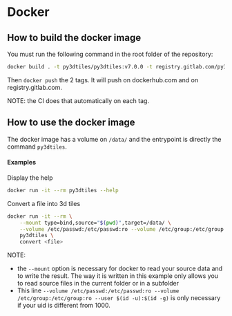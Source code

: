 # Docker

## How to build the docker image

You must run the following command in the root folder of the repository:
```bash
docker build . -t py3dtiles/py3dtiles:v7.0.0 -t registry.gitlab.com/py3dtiles/py3dtiles:v7.0.0 -f docker/Dockerfile
```
Then `docker push` the 2 tags. It will push on dockerhub.com and on registry.gitlab.com.

NOTE: the CI does that automatically on each tag.

## How to use the docker image

The docker image has a volume on `/data/` and the entrypoint is directly the command `py3dtiles`.

#### Examples

Display the help
```bash
docker run -it --rm py3dtiles --help
```

Convert a file into 3d tiles
```bash
docker run -it --rm \
    --mount type=bind,source="$(pwd)",target=/data/ \
    --volume /etc/passwd:/etc/passwd:ro --volume /etc/group:/etc/group:ro --user $(id -u):$(id -g) \
    py3dtiles \
    convert <file>
```

NOTE:

- the `--mount` option is necessary for docker to read your source data and to write the result. The way it is written in this example only allows you to read source files in the current folder or in a subfolder
- This line `--volume /etc/passwd:/etc/passwd:ro --volume /etc/group:/etc/group:ro --user $(id -u):$(id -g)` is only necessary if your uid is different from 1000.
